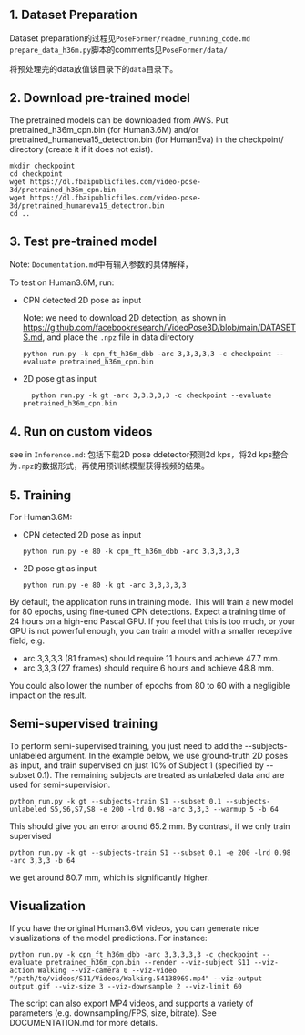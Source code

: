 ## 1. Dataset Preparation
Dataset preparation的过程见`PoseFormer/readme_running_code.md`
`prepare_data_h36m.py`脚本的comments见`PoseFormer/data/`

将预处理完的data放值该目录下的`data`目录下。

## 2. Download pre-trained model
The pretrained models can be downloaded from AWS. Put pretrained_h36m_cpn.bin (for Human3.6M) and/or pretrained_humaneva15_detectron.bin (for HumanEva) in the checkpoint/ directory (create it if it does not exist).
```commandline
mkdir checkpoint
cd checkpoint
wget https://dl.fbaipublicfiles.com/video-pose-3d/pretrained_h36m_cpn.bin
wget https://dl.fbaipublicfiles.com/video-pose-3d/pretrained_humaneva15_detectron.bin
cd ..
```

## 3. Test pre-trained model
Note: `Documentation.md`中有输入参数的具体解释，

To test on Human3.6M, run:
- CPN detected 2D pose as input

    Note: we need to download 2D detection, as shown in https://github.com/facebookresearch/VideoPose3D/blob/main/DATASETS.md, and place the `.npz` file in data directory

  ```commandline
  python run.py -k cpn_ft_h36m_dbb -arc 3,3,3,3,3 -c checkpoint --evaluate pretrained_h36m_cpn.bin
  ```
- 2D pose gt as input
    ```commandline
      python run.py -k gt -arc 3,3,3,3,3 -c checkpoint --evaluate pretrained_h36m_cpn.bin
    ```  


## 4. Run on custom videos
see in `Inference.md`: 包括下载2D pose ddetector预测2d kps，将2d kps整合为`.npz`的数据形式，再使用预训练模型获得视频的结果。

## 5. Training
For Human3.6M:
- CPN detected 2D pose as input
    ```commandline
    python run.py -e 80 -k cpn_ft_h36m_dbb -arc 3,3,3,3,3
    ```
- 2D pose gt as input
    ```commandline
    python run.py -e 80 -k gt -arc 3,3,3,3,3
    ```

By default, the application runs in training mode. This will train a new model for 80 epochs, using fine-tuned CPN detections. Expect a training time of 24 hours on a high-end Pascal GPU. If you feel that this is too much, or your GPU is not powerful enough, you can train a model with a smaller receptive field, e.g.
- arc 3,3,3,3 (81 frames) should require 11 hours and achieve 47.7 mm.
- arc 3,3,3 (27 frames) should require 6 hours and achieve 48.8 mm.

You could also lower the number of epochs from 80 to 60 with a negligible impact on the result.

## Semi-supervised training
To perform semi-supervised training, you just need to add the --subjects-unlabeled argument. In the example below, we use ground-truth 2D poses as input, and train supervised on just 10% of Subject 1 (specified by --subset 0.1). The remaining subjects are treated as unlabeled data and are used for semi-supervision.
```commandline
python run.py -k gt --subjects-train S1 --subset 0.1 --subjects-unlabeled S5,S6,S7,S8 -e 200 -lrd 0.98 -arc 3,3,3 --warmup 5 -b 64
```
This should give you an error around 65.2 mm. By contrast, if we only train supervised
```commandline
python run.py -k gt --subjects-train S1 --subset 0.1 -e 200 -lrd 0.98 -arc 3,3,3 -b 64
```
we get around 80.7 mm, which is significantly higher.

## Visualization
If you have the original Human3.6M videos, you can generate nice visualizations of the model predictions. For instance:
```commandline
python run.py -k cpn_ft_h36m_dbb -arc 3,3,3,3,3 -c checkpoint --evaluate pretrained_h36m_cpn.bin --render --viz-subject S11 --viz-action Walking --viz-camera 0 --viz-video "/path/to/videos/S11/Videos/Walking.54138969.mp4" --viz-output output.gif --viz-size 3 --viz-downsample 2 --viz-limit 60
```
The script can also export MP4 videos, and supports a variety of parameters (e.g. downsampling/FPS, size, bitrate). See DOCUMENTATION.md for more details.